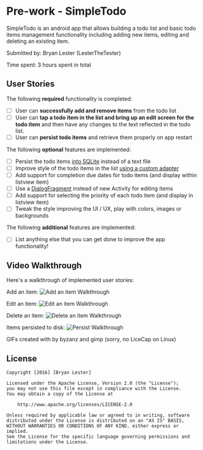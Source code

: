 # Pre-work - SimpleTodo

SimpleTodo is an android app that allows building a todo list and basic todo items management functionality including adding new items, editing and deleting an existing item.

Submitted by: Bryan Lester (LesterTheTester)

Time spent: 3 hours spent in total

## User Stories

The following **required** functionality is completed:

* [ ] User can **successfully add and remove items** from the todo list
* [ ] User can **tap a todo item in the list and bring up an edit screen for the todo item** and then have any changes to the text reflected in the todo list.
* [ ] User can **persist todo items** and retrieve them properly on app restart

The following **optional** features are implemented:

* [ ] Persist the todo items [into SQLite](http://guides.codepath.com/android/Persisting-Data-to-the-Device#sqlite) instead of a text file
* [ ] Improve style of the todo items in the list [using a custom adapter](http://guides.codepath.com/android/Using-an-ArrayAdapter-with-ListView)
* [ ] Add support for completion due dates for todo items (and display within listview item)
* [ ] Use a [DialogFragment](http://guides.codepath.com/android/Using-DialogFragment) instead of new Activity for editing items
* [ ] Add support for selecting the priority of each todo item (and display in listview item)
* [ ] Tweak the style improving the UI / UX, play with colors, images or backgrounds

The following **additional** features are implemented:

* [ ] List anything else that you can get done to improve the app functionality!

## Video Walkthrough 

Here's a walkthrough of implemented user stories:

Add an item:
<img src='https://raw.githubusercontent.com/LesterTheTester/SimpleTodo/master/gifs/additem.gif' title='Add an item' width='' alt='Add an item Walkthrough' />

Edit an item:
<img src='https://raw.githubusercontent.com/LesterTheTester/SimpleTodo/master/gifs/edititem.gif' title='Edit an item' width='' alt='Edit an item Walkthrough' />

Delete an item:
<img src='https://raw.githubusercontent.com/LesterTheTester/SimpleTodo/master/gifs/deleteitem.gif' title='Delete an item' width='' alt='Delete an item Walkthrough' />

Items persisted to disk:
<img src='https://raw.githubusercontent.com/LesterTheTester/SimpleTodo/master/gifs/persist.gif' title='Persist items to disk' width='' alt='Persist Walkthrough' />

GIFs created with by byzanz and gimp (sorry, no LiceCap on Linux)

## License

    Copyright [2016] [Bryan Lester]

    Licensed under the Apache License, Version 2.0 (the "License");
    you may not use this file except in compliance with the License.
    You may obtain a copy of the License at

        http://www.apache.org/licenses/LICENSE-2.0

    Unless required by applicable law or agreed to in writing, software
    distributed under the License is distributed on an "AS IS" BASIS,
    WITHOUT WARRANTIES OR CONDITIONS OF ANY KIND, either express or implied.
    See the License for the specific language governing permissions and
    limitations under the License.
